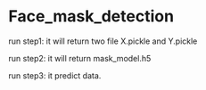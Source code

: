 # Face_mask_detection
run step1:
  it will return two file X.pickle and Y.pickle

run step2:
  it will return mask_model.h5
  
run step3:
  it predict data.
